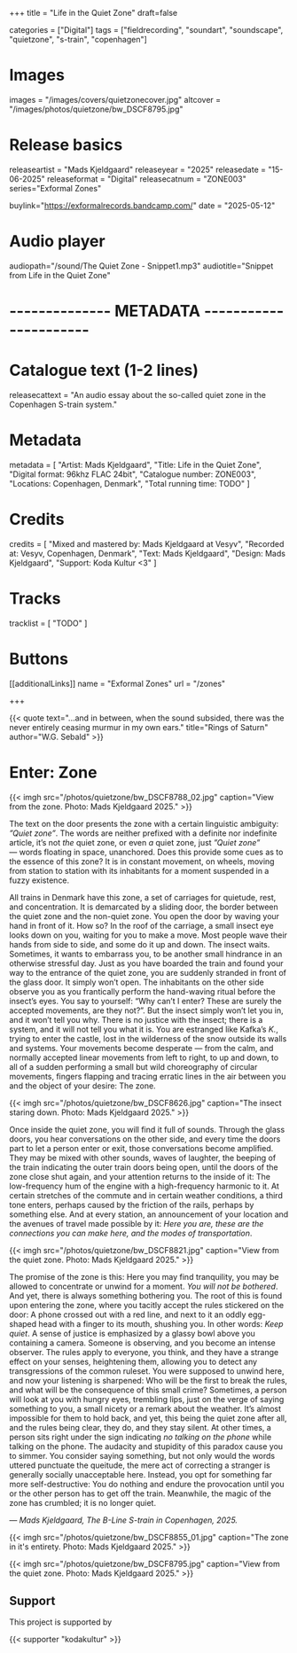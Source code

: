 +++
title = "Life in the Quiet Zone"
draft=false

categories = ["Digital"]
tags = ["fieldrecording", "soundart", "soundscape", "quietzone", "s-train", "copenhagen"]

# Images
images = "/images/covers/quietzonecover.jpg"
altcover = "/images/photos/quietzone/bw_DSCF8795.jpg"

# Release basics
releaseartist = "Mads Kjeldgaard"
releaseyear = "2025"
releasedate = "15-06-2025"
releaseformat = "Digital"
releasecatnum = "ZONE003"
series="Exformal Zones"

buylink="https://exformalrecords.bandcamp.com/"
date = "2025-05-12"

# Audio player
audiopath="/sound/The Quiet Zone - Snippet1.mp3"
audiotitle="Snippet from Life in the Quiet Zone"

# -------------- METADATA ----------------------

# Catalogue text (1-2 lines)
releasecattext = "An audio essay about the so-called quiet zone in the Copenhagen S-train system."

# Metadata
metadata = [
    "Artist: Mads Kjeldgaard",
    "Title: Life in the Quiet Zone",
    "Digital format: 96khz FLAC 24bit",
    "Catalogue number: ZONE003",
    "Locations: Copenhagen, Denmark",
    "Total running time: TODO"
]

# Credits
credits = [
    "Mixed and mastered by: Mads Kjeldgaard at Vesyv",
    "Recorded at: Vesyv, Copenhagen, Denmark",
    "Text: Mads Kjeldgaard",
    "Design: Mads Kjeldgaard",
    "Support: Koda Kultur <3"
]

# Tracks
tracklist = [
    "TODO"
]

# Buttons
[[additionalLinks]]
name = "Exformal Zones"
url = "/zones"

+++


{{< quote text="...and in between, when the sound subsided, there was the never entirely ceasing murmur in my own ears." title="Rings of Saturn" author="W.G. Sebald" >}}

# Enter: Zone

{{< imgh src="/photos/quietzone/bw_DSCF8788_02.jpg" caption="View from the zone. Photo: Mads Kjeldgaard 2025." >}}

<!-- {{< imgh src="/photos/quietzone/bw_DSCF8772_02.jpg" caption="View from the zone. Photo: Mads Kjeldgaard 2025." >}} -->

The text on the door presents the zone with a certain linguistic ambiguity: _”Quiet zone”_. The words are neither prefixed with a definite nor indefinite article, it’s not _the_ quiet zone, or even _a_ quiet zone, just _”Quiet zone”_ — words floating in space, unanchored. Does this provide some cues as to the essence of this zone? It is in constant movement, on wheels, moving from station to station with its inhabitants for a moment suspended in a fuzzy existence.

All trains in Denmark have this zone, a set of carriages for quietude, rest, and concentration. It is demarcated by a sliding door, the border between the quiet zone and the non-quiet zone. You open the door by waving your hand in front of it. How so? In the roof of the carriage, a small insect eye looks down on you, waiting for you to make a move. Most people wave their hands from side to side, and some do it up and down. The insect waits. Sometimes, it wants to embarrass you, to be another small hindrance in an otherwise stressful day. Just as you have boarded the train and found your way to the entrance of the quiet zone, you are suddenly stranded in front of the glass door. It simply won’t open. The inhabitants on the other side observe you as you frantically perform the hand-waving ritual before the insect’s eyes. You say to yourself: “Why can’t I enter? These are surely the accepted movements, are they not?”. But the insect simply won’t let you in, and it won’t tell you why. There is no justice with the insect; there is a system, and it will not tell you what it is. You are estranged like Kafka’s _K._, trying to enter the castle, lost in the wilderness of the snow outside its walls and systems. Your movements become desperate — from the calm, and normally accepted linear movements from left to right, to up and down, to all of a sudden performing a small but wild choreography of circular movements, fingers flapping and tracing erratic lines in the air between you and the object of your desire: The zone.

{{< imgh src="/photos/quietzone/bw_DSCF8626.jpg" caption="The insect staring down. Photo: Mads Kjeldgaard 2025." >}}
<!-- {{< imgh src="/photos/quietzone/bw_DSCF8761.jpg" caption="Shh. Photo: Mads Kjeldgaard 2025." >}} -->
<!-- {{< imgh src="/photos/quietzone/bw_DSCF8715.jpg" >}} -->

Once inside the quiet zone, you will find it full of sounds. Through the glass doors, you hear conversations on the other side, and every time the doors part to let a person enter or exit, those conversations become amplified. They may be mixed with other sounds, waves of laughter, the beeping of the train indicating the outer train doors being open, until the doors of the zone close shut again, and your attention returns to the inside of it: The low-frequency hum of the engine with a high-frequency harmonic to it. At certain stretches of the commute and in certain weather conditions, a third tone enters, perhaps caused by the friction of the rails, perhaps by something else. And at every station, an announcement of your location and the avenues of travel made possible by it: _Here you are, these are the connections you can make here, and the modes of transportation_.

{{< imgh src="/photos/quietzone/bw_DSCF8821.jpg" caption="View from the quiet zone. Photo: Mads Kjeldgaard 2025." >}}
<!-- {{< imgh src="/photos/quietzone/TheQuietZone-DSCF8788.jpg" >}} -->

The promise of the zone is this: Here you may find tranquility, you may be allowed to concentrate or unwind for a moment. _You will not be bothered_. And yet, there is always something bothering you. The root of this is found upon entering the zone, where you tacitly accept the rules stickered on the door: A phone crossed out with a red line, and next to it an oddly egg-shaped head with a finger to its mouth, shushing you. In other words: _Keep quiet_. A sense of justice is emphasized by a glassy bowl above you containing a camera. Someone is observing, and you become an intense observer. The rules apply to everyone, you think, and they have a strange effect on your senses, heightening them, allowing you to detect any transgressions of the common ruleset. You were supposed to unwind here, and now your listening is sharpened: Who will be the first to break the rules, and what will be the consequence of this small crime? Sometimes, a person will look at you with hungry eyes, trembling lips, just on the verge of saying something to you, a small nicety or a remark about the weather. It’s almost impossible for them to hold back, and yet, this being the quiet zone after all, and the rules being clear, they do, and they stay silent. At other times, a person sits right under the sign indicating _no talking on the phone_ while talking on the phone. The audacity and stupidity of this paradox cause you to simmer. You consider saying something, but not only would the words uttered punctuate the queitude, the mere act of correcting a stranger is generally socially unacceptable here. Instead, you opt for something far more self-destructive: You do nothing and endure the provocation until you or the other person has to get off the train. Meanwhile, the magic of the zone has crumbled; it is no longer quiet.

*— Mads Kjeldgaard, The B-Line S-train in Copenhagen, 2025.*

{{< imgh src="/photos/quietzone/bw_DSCF8855_01.jpg" caption="The zone in it's entirety. Photo: Mads Kjeldgaard 2025." >}}

{{< imgh src="/photos/quietzone/bw_DSCF8795.jpg" caption="View from the quiet zone. Photo: Mads Kjeldgaard 2025." >}}

## Support

This project is supported by

{{< supporter "kodakultur" >}}
